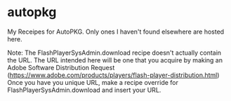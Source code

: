 autopkg
=======

My Receipes for AutoPKG. Only ones I haven't found elsewhere are hosted here.

Note: The FlashPlayerSysAdmin.download recipe doesn't actually contain the URL. The URL intended here will be one that you acquire by making an Adobe Software Distribution Request (https://www.adobe.com/products/players/flash-player-distribution.html) Once you have you unique URL, make a recipe override for FlashPlayerSysAdmin.download and insert your URL.